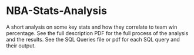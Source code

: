 # NBA-Stats-Analysis
A short analysis on some key stats and how they correlate to team win percentage. 
See the full description PDF for the full process of the analysis and the results. 
See the SQL Queries file or pdf for each SQL query and their output. 

